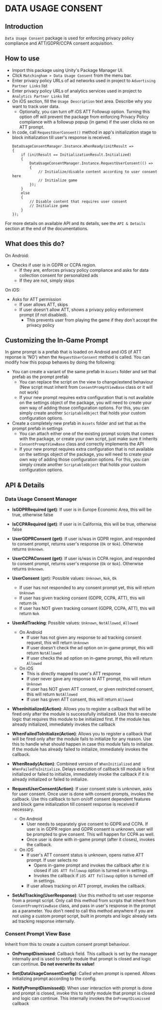 # DATA USAGE CONSENT

## Introduction

`Data Usage Consent` package is used for enforcing privacy policy compliance and ATT/GDPR/CCPA consent acquisition.

## How to use

* Import this package using Unity's Package Manager UI.
* Click `Matchingham > Data Usage Consent` from the menu bar.
* Enter privacy policy URLs of ad networks used in project to `Advertising Partner Links` list
* Enter privacy policy URLs of analytics services used in project to `Analytics Partner Links` list
* On iOS section, fill the `Usage Description` text area. Describe why you want to track user data.
    * Optionally, you can turn off iOS ATT Followup option. Turning this option off will prevent the package 
      from enforcing Privacy Policy compliance with a followup popup (in game) 
      if the user clicks no on ATT prompt.
* In code, call `RequestUserConsent()` method in app's initialization stage to block 
  initialization till user's response is received.    
    ```
    DataUsageConsentManager.Instance.WhenReady(initResult =>
    {
        if (initResult == InitializationResult.Initialized)
        {
            DataUsageConsentManager.Instance.RequestUserConsent(() =>
            {
                // Initialize/disable content according to user consent here
                // Initialize game
            });
        }
        else
        {
            // Disable content that requires user consent
            // Initialize game
        }
    });
    ```

For more details on available API and its details, see the `API & Details` section 
at the end of the documentations.
      
## What does this do?

On Android:
* Checks if user is in GDPR or CCPA region.
    * If they are, enforces privacy policy compliance and asks for data collection consent for 
      personalized ads
    * If they are not, simply skips
    
On iOS:
* Asks for ATT permission
    * If user allows ATT, skips
    * If user doesn't allow ATT, shows a privacy policy enforcement prompt (if not disabled).
        * This prevents user from playing the game if they don't accept the privacy policy

## Customizing the In-Game Prompt

In game prompt is a prefab that is loaded on Android and iOS (if ATT reponse is 'NO') when the 
`RequestUserConsent` method is called.
You can modify how this popup behaves by doing the following:
* You can create a variant of the same prefab in `Assets` folder and set that prefab as the prompt prefab
    * You can replace the script on the view to change/extend behaviour (New script must inherit from 
      `ConsentPromptViewBase` class or it will not work)
    * If your new prompt requires extra configuration that is not available on the settings object 
      of the package, you will need to create your own way of adding those configuration options. For this,
      you can simply create another `ScriptableObject` that holds your custom configuration options.
* Create a completely new prefab in `Assets` folder and set that as the prompt prefab in settings
    * You can attach either one of the existing prompt scripts that comes with the package, or create
    your own script, just make sure it inherits `ConsentPromptViewBase` class and correctly implements
    the API
    * If your new prompt requires extra configuration that is not available on the settings object
    of the package, you will need to create your own way of adding those configuration options. For this,
    you can simply create another `ScriptableObject` that holds your custom configuration options.
      
## API & Details

### Data Usage Consent Manager
* **IsGDPRRequired (get)**: If user is in Europe Economic Area, this will be true, otherwise false
  

* **IsCCPARequired (get)**: If user is in California, this will be true, otherwise false
  

* **UserGDPRConsent (get)**: If user is/was in GDPR region, and responded to consent prompt, returns
user's response (`Ok` or `Nok`). Otherwise returns `Unknown`.
  

* **UserCCPAConsent (get)**: If user is/was in CCPA region, and responded to consent prompt, returns
  user's response (`Ok` or `Nok`). Otherwise returns `Unknown`.
  

* **UserConsent** (get): Possible values: `Unknown`, `Nok`, `Ok`
    * If user has not responded to any consent prompt yet, this will return `Unknown`
    * If user has given tracking consent (GDPR, CCPA, ATT), this will return `Ok`
    * If user has NOT given tracking consent (GDPR, CCPA, ATT), this will return `Nok`
    


* **UserAdTracking**: Possible values: `Unknown`, `NotAllowed`, `Allowed`
    * On Android
        * If user has not given any response to ad tracking consent request, this will return `Unknown`
        * If user doesn't check the ad option on in-game prompt, this will return `NotAllowed`
        * If user checks the ad option on in-game prompt, this will return `Allowed`
    * On iOS
        * This is directly mapped to user's ATT response
        * If user never gave any response to ATT prompt, this will return `Unknown`
        * If user has NOT given ATT consent, or given restricted consent, this will return `NotAllowed`
        * If user has given ATT consent, this will return `Allowed`
    


* **WhenInitialized(Action)**: Allows you to register a callback that will be fired only 
    after the module is successfully initialized. Use this to execute logic that requires
    this module to be initialized first. If the module has already initialized, immediately
    invokes the callback
 

 
* **WhenFailedToInitialize(Action)**: Allows you to register a callback that will be fired only after
    the module fails to initialize for any reason. Use this to handle what should happen 
    in case this module fails to initialize. If the module has already failed to initialize, immediately
    invokes the callback.
  


* **WhenReady(Action)**: Combined version of `WhenInitialized` and `WhenFailedToInitialize`. 
    Delays execution of callback till module is first initialized or failed to initialize, immediately invoke
    the callback if it is already initialized or failed to initialize.
    

* **RequestUserConsent(Action)**: If user consent state is unknown, asks for user consent. Once user 
  is done with consent prompts, invokes the callback. Use this callback to turn on/off consent dependent
  features and block game initialization till consent response is received if necessary.
    * On Android
        * User needs to separately give consent to GDPR and CCPA. If user is in GDPR region and
        GDPR consent is unknown, user will be prompted to give consent. This will happen for CCPA as well.
        * Once user is done with in-game prompt (after it closes), invokes the callback.
    * On iOS
        * If user's ATT consent status is unknown, opens native ATT prompt. If user selects no
            * Opens in-game prompt and invokes the callback after it is closed if `iOS ATT Followup` option
            is turned on in settings.
            * Invokes the callback if `iOS ATT Followup` option is turned off in settings.
        * If user allows tracking on ATT prompt, invokes the callback.
    


* **SetAdTracking(UserResponse)**: Use this method to set user response from a prompt script. Only call this
method from scripts that inherit from `ConsentPromptViewBase` class, and pass in user's response in the prompt
as a parameter. You don't need to call this method anywhere if you are not using a custom prompt script, built
in prompts and logic already sets ad tracking response internally.
  
### Consent Prompt View Base

Inherit from this to create a custom consent prompt behaviour.

* **OnPromptDismissed**: Callback field. This callback is set by the manager internally and is used to notify
module that prompt is closed and logic can continue. **Do not overwrite its value!**
  

* **Set(DataUsageConsentConfig)**: Called when prompt is opened. Allows initializing prompt according to the
config.
  

* **NotifyPromptDismissed()**: When user interaction with prompt is done and prompt is closed, invoke this to
notify module that prompt is closed and logic can continue. This internally invokes the `OnPromptDismissed` 
callback